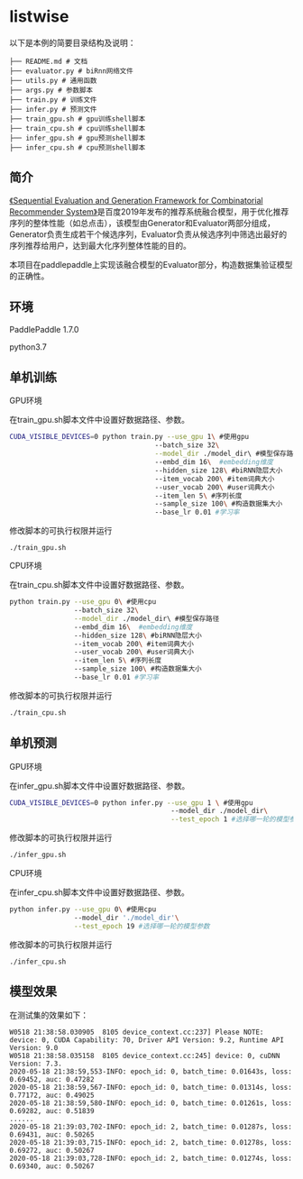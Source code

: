 # listwise

 以下是本例的简要目录结构及说明： 

```
├── README.md # 文档
├── evaluator.py # biRnn网络文件
├── utils.py # 通用函数
├── args.py # 参数脚本
├── train.py # 训练文件
├── infer.py # 预测文件
├── train_gpu.sh # gpu训练shell脚本
├── train_cpu.sh # cpu训练shell脚本
├── infer_gpu.sh # gpu预测shell脚本
├── infer_cpu.sh # cpu预测shell脚本
```

## 简介

[《Sequential Evaluation and Generation Framework for Combinatorial Recommender System》]( https://arxiv.org/pdf/1902.00245.pdf)是百度2019年发布的推荐系统融合模型，用于优化推荐序列的整体性能（如总点击），该模型由Generator和Evaluator两部分组成，Generator负责生成若干个候选序列，Evaluator负责从候选序列中筛选出最好的序列推荐给用户，达到最大化序列整体性能的目的。

本项目在paddlepaddle上实现该融合模型的Evaluator部分，构造数据集验证模型的正确性。

## 环境

 PaddlePaddle 1.7.0 

 python3.7 

## 单机训练

GPU环境

在train_gpu.sh脚本文件中设置好数据路径、参数。

```sh
CUDA_VISIBLE_DEVICES=0 python train.py --use_gpu 1\ #使用gpu
                                    --batch_size 32\
                                    --model_dir ./model_dir\ #模型保存路径
                                    --embd_dim 16\  #embedding维度
                                    --hidden_size 128\ #biRNN隐层大小
                                    --item_vocab 200\ #item词典大小
                                    --user_vocab 200\ #user词典大小
                                    --item_len 5\ #序列长度
                                    --sample_size 100\ #构造数据集大小
                                    --base_lr 0.01 #学习率

```

修改脚本的可执行权限并运行

```
./train_gpu.sh
```

CPU环境

在train_cpu.sh脚本文件中设置好数据路径、参数。

```sh
python train.py --use_gpu 0\ #使用cpu
                --batch_size 32\
                --model_dir ./model_dir\ #模型保存路径
                --embd_dim 16\  #embedding维度
                --hidden_size 128\ #biRNN隐层大小
                --item_vocab 200\ #item词典大小
                --user_vocab 200\ #user词典大小
                --item_len 5\ #序列长度
                --sample_size 100\ #构造数据集大小
                --base_lr 0.01 #学习率

```

修改脚本的可执行权限并运行

```sh
./train_cpu.sh
```

## 单机预测

GPU环境

在infer_gpu.sh脚本文件中设置好数据路径、参数。

```sh
CUDA_VISIBLE_DEVICES=0 python infer.py --use_gpu 1 \ #使用gpu
                                        --model_dir ./model_dir\
                                        --test_epoch 1 #选择哪一轮的模型参数

```

修改脚本的可执行权限并运行

```sh
./infer_gpu.sh
```

CPU环境

在infer_cpu.sh脚本文件中设置好数据路径、参数。

```sh
python infer.py --use_gpu 0\ #使用cpu
                --model_dir './model_dir'\
                --test_epoch 19 #选择哪一轮的模型参数

```

修改脚本的可执行权限并运行

```
./infer_cpu.sh
```

## 模型效果

在测试集的效果如下：

```
W0518 21:38:58.030905  8105 device_context.cc:237] Please NOTE: device: 0, CUDA Capability: 70, Driver API Version: 9.2, Runtime API Version: 9.0
W0518 21:38:58.035158  8105 device_context.cc:245] device: 0, cuDNN Version: 7.3.
2020-05-18 21:38:59,553-INFO: epoch_id: 0, batch_time: 0.01643s, loss: 0.69452, auc: 0.47282
2020-05-18 21:38:59,567-INFO: epoch_id: 0, batch_time: 0.01314s, loss: 0.77172, auc: 0.49025
2020-05-18 21:38:59,580-INFO: epoch_id: 0, batch_time: 0.01261s, loss: 0.69282, auc: 0.51839
......
2020-05-18 21:39:03,702-INFO: epoch_id: 2, batch_time: 0.01287s, loss: 0.69431, auc: 0.50265
2020-05-18 21:39:03,715-INFO: epoch_id: 2, batch_time: 0.01278s, loss: 0.69272, auc: 0.50267
2020-05-18 21:39:03,728-INFO: epoch_id: 2, batch_time: 0.01274s, loss: 0.69340, auc: 0.50267
```

